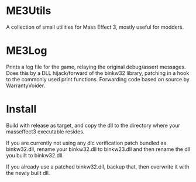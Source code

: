 # ME3Utils
A collection of small utilities for Mass Effect 3, mostly useful for modders.

# ME3Log
Prints a log file for the game, relaying the original debug/assert messages.
Does this by a DLL hijack/forward of the binkw32 library, patching in a hook to the commonly used print functions.
Forwarding code based on source by WarrantyVoider.

# Install
Build with release as target, and copy the dll to the directory where your masseffect3 executable resides.

If you are currently not using any dlc verification patch bundled as binkw32.dll, rename your binkw32.dll to binkw23.dll and then rename the dll you built to binkw32.dll.

If you already use a patched binkw32.dll, backup that, then overwrite it with the newly built dll.